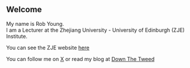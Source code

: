 ## Welcome 

My name is Rob Young.  
I am a Lecturer at the Zhejiang University - University of Edinburgh (ZJE) Institute.

You can see the ZJE website [here](https://zje.zju.edu.cn/zje/main.htm) 

You can follow me on [X](https://twitter.com/r0bah0lic) or read my blog at [Down The Tweed](https://downthetweed.wordpress.com/)
